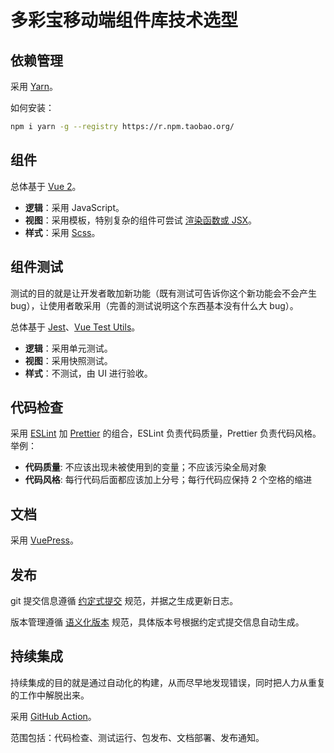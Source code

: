 # 多彩宝移动端组件库技术选型

## 依赖管理

采用 [Yarn](https://classic.yarnpkg.com/lang/en/)。

如何安装：

```bash
npm i yarn -g --registry https://r.npm.taobao.org/
```

## 组件

总体基于 [Vue 2](https://cn.vuejs.org/v2/guide/)。

- **逻辑**：采用 JavaScript。
- **视图**：采用模板，特别复杂的组件可尝试 [渲染函数或 JSX](https://cn.vuejs.org/v2/guide/render-function.html)。
- **样式**：采用 [Scss](https://sass-lang.com/documentation)。

## 组件测试

测试的目的就是让开发者敢加新功能（既有测试可告诉你这个新功能会不会产生 bug），让使用者敢采用（完善的测试说明这个东西基本没有什么大 bug）。

总体基于 [Jest](https://jestjs.io/zh-Hans/)、[Vue Test Utils](https://vue-test-utils.vuejs.org/zh/installation/testing-single-file-components-with-jest.html)。

- **逻辑**：采用单元测试。
- **视图**：采用快照测试。
- **样式**：不测试，由 UI 进行验收。

## 代码检查

采用 [ESLint](https://cn.eslint.org/) 加 [Prettier](https://prettier.io/docs/en/index.html) 的组合，ESLint 负责代码质量，Prettier 负责代码风格。举例：

- **代码质量**: 不应该出现未被使用到的变量；不应该污染全局对象
- **代码风格**: 每行代码后面都应该加上分号；每行代码应保持 2 个空格的缩进

## 文档

采用 [VuePress](https://vuepress.vuejs.org/zh/)。

## 发布

git 提交信息遵循 [约定式提交](https://www.conventionalcommits.org/zh-hans/v1.0.0/) 规范，并据之生成更新日志。

版本管理遵循 [语义化版本](https://semver.org/lang/zh-CN/) 规范，具体版本号根据约定式提交信息自动生成。

## 持续集成

持续集成的目的就是通过自动化的构建，从而尽早地发现错误，同时把人力从重复的工作中解脱出来。

采用 [GitHub Action](https://docs.github.com/cn/actions)。

范围包括：代码检查、测试运行、包发布、文档部署、发布通知。
